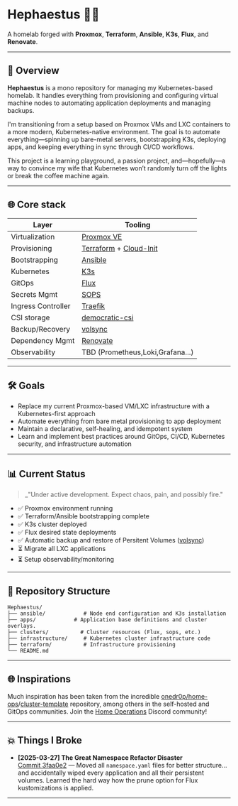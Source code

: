 # Hephaestus 🔧🔨

A homelab forged with **Proxmox**, **Terraform**, **Ansible**, **K3s**, **Flux**, and **Renovate**.

---

## 🚀 Overview

**Hephaestus** is a mono repository for managing my Kubernetes-based homelab. It handles everything from provisioning and configuring virtual machine nodes to automating application deployments and managing backups.

I'm transitioning from a setup based on Proxmox VMs and LXC containers to a more modern, Kubernetes-native environment. The goal is to automate everything—spinning up bare-metal servers, bootstrapping K3s, deploying apps, and keeping everything in sync through CI/CD workflows.

This project is a learning playground, a passion project, and—hopefully—a way to convince my wife that Kubernetes won’t randomly turn off the lights or break the coffee machine again.

---

## 🌐 Core stack

| Layer          | Tooling                                                                                                      |
| -------------- | ------------------------------------------------------------------------------------------------------------ |
| Virtualization | [Proxmox VE](https://www.proxmox.com/en/)                                                                    |
| Provisioning   | [Terraform](https://www.terraform.io/) + [Cloud-Init](https://cloudinit.readthedocs.io/)                     |
| Bootstrapping  | [Ansible](https://www.ansible.com/)                                                                          |
| Kubernetes     | [K3s](https://k3s.io/)                                                                                       |
| GitOps         | [Flux](https://fluxcd.io/)                                                                                   |
| Secrets Mgmt   | [SOPS](https://github.com/mozilla/sops)                          |
| Ingress Controller   | [Traefik](https://doc.traefik.io/traefik/)                          |
|CSI storage   | [democratic-csi](https://github.com/democratic-csi/democratic-csi)                          |
|Backup/Recovery   | [volsync](https://volsync.readthedocs.io/en/stable/)                          |
| Dependency Mgmt   | [Renovate](https://github.com/renovatebot/renovate)                          |
| Observability  | TBD (Prometheus,Loki,Grafana...) |

---

## 🛠️ Goals

- Replace my current Proxmox-based VM/LXC infrastructure with a Kubernetes-first approach
- Automate everything from bare metal provisioning to app deployment
- Maintain a declarative, self-healing, and idempotent system
- Learn and implement best practices around GitOps, CI/CD, Kubernetes security, and infrastructure automation

---

## 📊 Current Status

> \_"Under active development. Expect chaos, pain, and possibly fire."

- ✅ Proxmox environment running
- ✅ Terraform/Ansible bootstrapping complete
- ✅ K3s cluster deployed
- ✅ Flux desired state deployments
- ✅ Automatic backup and restore of Persitent Volumes ([volsync](https://volsync.readthedocs.io/en/stable/))
- ⏳ Migrate all LXC applications 
- ⏳ Setup observability/monitoring

---

## 📂 Repository Structure

```
Hephaestus/
├── ansible/            # Node end configuration and K3s installation
├── apps/            # Application base definitions and cluster overlays.
├── clusters/          # Cluster resources (Flux, sops, etc.)
├── infrastructure/     # Kubernetes cluster infrastructure code
├── terraform/          # Infrastructure provisioning
└── README.md
```

---

## 🌐 Inspirations

Much inspiration has been taken from the incredible [onedr0p/home-ops](https://github.com/onedr0p/home-ops)/[cluster-template](https://github.com/onedr0p/cluster-template) repository, among others in the self-hosted and GitOps communities. Join the [Home Operations](https://discord.gg/home-operations) Discord community!

---

## 💥 Things I Broke

- **[2025-03-27] The Great Namespace Refactor Disaster**\
  [Commit 3faa0e2](https://github.com/willnotcy/Hephaestus/commit/3faa0e28c636eecd0b08e4a1e607efecfc216ff7) — Moved all `namespace.yaml` files for better structure... and accidentally wiped every application and all their persistent volumes. Learned the hard way how the prune option for Flux kustomizations is applied.

---